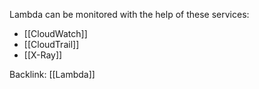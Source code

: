 Lambda can be monitored with the help of these services:
- [[CloudWatch]]
- [[CloudTrail]]
- [[X-Ray]]


Backlink: [[Lambda]]